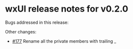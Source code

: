 # wxUI release notes for v0.2.0

Bugs addressed in this release:

Other changes:

* [#177](../../issues/177) Rename all the private members with trailing _

